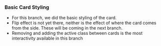 ### Basic Card Styling

- For this branch, we did the basic styling of the card. 
- Flip effect is not yet there, neither is the effect of where the card comes from the side. These will be coming in the next branch.
- Removing and adding the active class between cards is the most interactivity available in this branch


